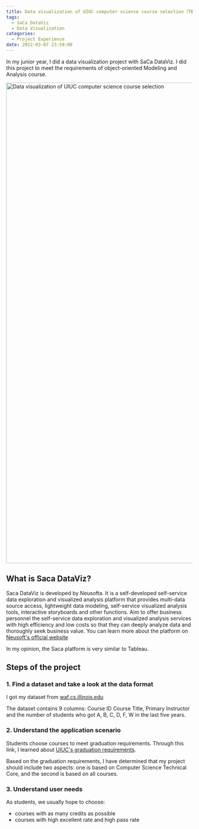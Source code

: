 ```yaml
---
title: Data visualization of UIUC computer science course selection（TBD）
tags:
  - SaCa DataViz
  - Data Visualization
categories:
  - Project Experience
date: 2022-03-07 23:59:00
---
```

In my junior year, I did a data visualization project with SaCa DataViz. I did this project to meet the requirements of object-oriented Modeling and Analysis course.

<img src="https://cdn.tloxygen.com/images/bdc59c67-c77b-4693-5162-c67728490200/extra" alt="Data visualization of UIUC computer science course selection" width="2588" height="1296"/>

## What is Saca DataViz?
Saca DataViz is developed by Neusofta. It is a self-developed self-service data exploration and visualized analysis platform that provides multi-data source access, lightweight data modeling, self-service visualized analysis tools, interactive storyboards and other functions. Aim to offer business personnel the self-service data exploration and visualized analysis services with high efficiency and low costs so that they can deeply analyze data and thoroughly seek business value. You can learn more about the platform on [Neusoft's official website](https://www.neusoft.com/Products/Platforms/2434/)

In my opinion, the Saca platform is very similar to Tableau. 


## Steps of the project

### 1. Find a dataset and take a look at the data format

I got my dataset from [waf.cs.illinois.edu](https://waf.cs.illinois.edu/discovery/grade_disparity_between_sections_at_uiuc/)

The dataset contains 9 columns: Course ID	Course Title, Primary Instructor and the number of students who got A, B, C, D, F, W in the last five years.

### 2. Understand the application scenario

Students choose courses to meet graduation requirements. Through this link, I learned about [UIUC's graduation requirements](http://catalog.illinois.edu/undergraduate/engineering/computer-science-bs/#degreerequirementstext).

Based on the graduation requirements, I have determined that my project should include two aspects: one is based on Computer Science Technical Core, and the second is based on all courses.

### 3. Understand user needs

As students, we usually hope to choose: 
* courses with as many credits as possible
* courses with high excellent rate and high pass rate
